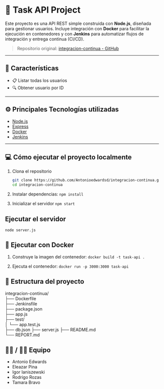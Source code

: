 # 📝 Task API Project

Este proyecto es una API REST simple construida con **Node.js**, diseñada para gestionar usuarios. Incluye integración con **Docker** para facilitar la ejecución en contenedores y con **Jenkins** para automatizar flujos de integración y entrega continua (CI/CD).

> Repositorio original: [integracion-continua - GitHub](https://github.com/Antonioedwardsd/integracion-continua)

---

## 🚀 Características

- 📋 Listar todas los usuarios  
- 🔍 Obtener usuario por ID  

---

## ⚙️ Principales Tecnologías utilizadas

- [Node.js](https://nodejs.org/)
- [Express](https://expressjs.com/)
- [Docker](https://www.docker.com/)
- [Jenkins](https://www.jenkins.io/)

---

## 💻 Cómo ejecutar el proyecto localmente

1. Clona el repositorio  
   ```bash
   git clone https://github.com/Antonioedwardsd/integracion-continua.git
   cd integracion-continua
   ```

2. Instalar dependencias: `npm install`  

3. Inicializar el servidor `npm start`

## Ejecutar el servidor

`node server.js`

## 🐳 Ejecutar con Docker

1. Construye la imagen del contenedor: `docker build -t task-api .`  

2. Ejecuta el contenedor: `docker run -p 3000:3000 task-api`

## 📂 Estructura del proyecto

integracion-continua/  
├── Dockerfile  
├── Jenkinsfile  
├── package.json   
├── app.js  
├── test/  
│   └── app.test.js  
├── db.json
├── server.js
├── README.md  
└── REPORT.md  

## 👩‍💻 / 👨‍💻 Equipo

- Antonio Edwards
- Eleazar Pina
- Igor Ianiszewski
- Rodrigo Rozas
- Tamara Bravo
